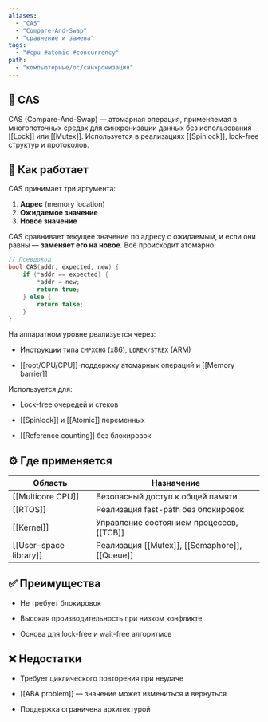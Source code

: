 ```yaml
---
aliases:
  - "CAS"
  - "Compare-And-Swap"
  - "сравнение и замена"
tags:
  - "#cpu #atomic #concurrency"
path:
  - "компьютерные/ос/синхронизация"
---
```


## 📌 CAS  
CAS (Compare-And-Swap) — атомарная операция, применяемая в многопоточных средах для синхронизации данных без использования [[Lock]] или [[Mutex]]. Используется в реализациях [[Spinlock]], lock-free структур и протоколов.

## 🧠 Как работает  
CAS принимает три аргумента:

1. **Адрес** (memory location)  
2. **Ожидаемое значение**  
3. **Новое значение**

CAS сравнивает текущее значение по адресу с ожидаемым, и если они равны — **заменяет его на новое**. Всё происходит атомарно.

```c
// Псевдокод
bool CAS(addr, expected, new) {
    if (*addr == expected) {
        *addr = new;
        return true;
    } else {
        return false;
    }
}
````

На аппаратном уровне реализуется через:

- Инструкции типа `CMPXCHG` (x86), `LDREX/STREX` (ARM)
    
- [[root/CPU/CPU]]-поддержку атомарных операций и [[Memory barrier]]
    

Используется для:

- Lock-free очередей и стеков
    
- [[Spinlock]] и [[Atomic]] переменных
    
- [[Reference counting]] без блокировок
    

## ⚙️ Где применяется

|Область|Назначение|
|---|---|
|[[Multicore CPU]]|Безопасный доступ к общей памяти|
|[[RTOS]]|Реализация fast-path без блокировок|
|[[Kernel]]|Управление состоянием процессов, [[TCB]]|
|[[User-space library]]|Реализация [[Mutex]], [[Semaphore]], [[Queue]]|

## ✅ Преимущества

- Не требует блокировок
    
- Высокая производительность при низком конфликте
    
- Основа для lock-free и wait-free алгоритмов
    

## ❌ Недостатки

- Требует циклического повторения при неудаче
    
- [[ABA problem]] — значение может измениться и вернуться
    
- Поддержка ограничена архитектурой
